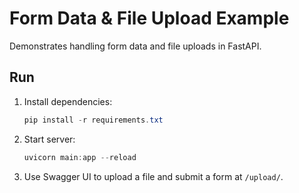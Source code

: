 # Form Data & File Upload Example

Demonstrates handling form data and file uploads in FastAPI.

## Run
1. Install dependencies:
   ```powershell
   pip install -r requirements.txt
   ```
2. Start server:
   ```powershell
   uvicorn main:app --reload
   ```
3. Use Swagger UI to upload a file and submit a form at `/upload/`.

